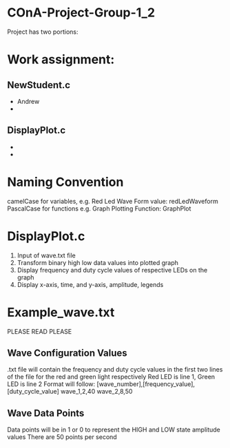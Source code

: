 # COnA-Project-Group-1_2
Project has two portions: 

# Work assignment:
## NewStudent.c
- Andrew 
-
## DisplayPlot.c
-
-

# Naming Convention 
camelCase for variables, e.g. Red Led Wave Form value: redLedWaveform
PascalCase for functions e.g. Graph Plotting Function: GraphPlot

# DisplayPlot.c
1) Input of wave.txt file
2) Transform binary high low data values into plotted graph
3) Display frequency and duty cycle values of respective LEDs on the graph
4) Display x-axis, time, and y-axis, amplitude, legends 

# Example_wave.txt
PLEASE READ PLEASE 
## Wave Configuration Values
.txt file will contain the frequency and duty cycle values in the first two lines of the file for the red and green light respectively
Red LED is line 1, Green LED is line 2
Format will follow: [wave_number],[frequency_value],[duty_cycle_value]
wave_1,2,40
wave_2,8,50

## Wave Data Points
Data points will be in 1 or 0 to represent the HIGH and LOW state amplitude values 
There are 50 points per second

